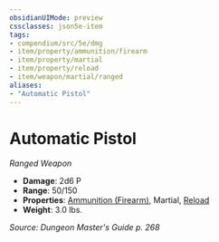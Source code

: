 ```yaml
---
obsidianUIMode: preview
cssclasses: json5e-item
tags:
- compendium/src/5e/dmg
- item/property/ammunition/firearm
- item/property/martial
- item/property/reload
- item/weapon/martial/ranged
aliases: 
- "Automatic Pistol"
---
```

# Automatic Pistol
*Ranged Weapon*  

- **Damage**: 2d6 P
- **Range**: 50/150
- **Properties**: [Ammunition (Firearm)](4-Resources/Compendium/rules/item-properties.md#Ammunition%20(Firearm)), Martial, [Reload](4-Resources/Compendium/rules/item-properties.md#Reload)
- **Weight**: 3.0 lbs.

*Source: Dungeon Master's Guide p. 268*